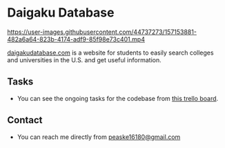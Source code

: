 # Daigaku Database

https://user-images.githubusercontent.com/44737273/157153881-482a6a64-823b-4174-adf9-85f98e73c401.mp4



[daigakudatabase.com](daigakudatabaase.com) is a website for students to easily search colleges and universities in the
U.S. and get useful information.

## Tasks

- You can see the ongoing tasks for the codebase
  from [this trello board](https://trello.com/invite/b/vETEHdNh/a0825ebb890d9ff6e35b8bbc6170dc83/daigaku-database).

## Contact

- You can reach me directly from [peaske16180@gmail.com](mailto:peaske16180@gmail.com)
